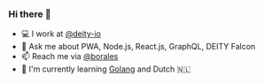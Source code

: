 ### Hi there 👋

- 💻 I work at [@deity-io](https://github.com/deity-io/)
- 💬 Ask me about PWA, Node.js, React.js, GraphQL, DEITY Falcon
- 📫 Reach me via [@borales](https://twitter.com/borales)
- 🌱 I'm currently learning [Golang](https://golang.org/) and Dutch 🇳🇱
